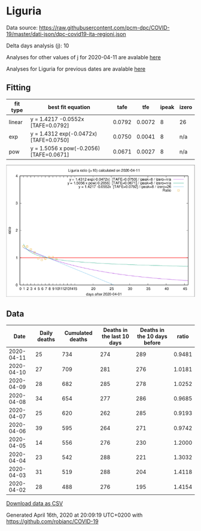 # Liguria

Data source: https://raw.githubusercontent.com/pcm-dpc/COVID-19/master/dati-json/dpc-covid19-ita-regioni.json

Delta days analysis (j): 10

Analyses for other values of j for 2020-04-11 are avalable [here](../2020-04-11/README.md)

Analyses for Liguria for previous dates are avalable [here](../README.md)

## Fitting 
|fit type|best fit equation|tafe|tfe|ipeak|izero|
|-------|-----|--------|------|---|---|
|linear|y = 1.4217 -0.0552x  [TAFE=0.0792]|0.0792|0.0072|8|26|
|exp|y = 1.4312 exp(-0.0472x)  [TAFE=0.0750]|0.0750|0.0041|8|n/a|
|pow|y = 1.5056 x pow(-0.2056)  [TAFE=0.0671]|0.0671|0.0027|8|n/a|

![Plot](COVID-19_liguria_j10_2020-04-11.png)

## Data
|Date|Daily deaths|Cumulated deaths|Deaths in the last 10 days|Deaths in the 10 days before|ratio|
|----|----------|-----------|-------|--------------------|-----|
|2020-04-11|25|734|274|289|0.9481|
|2020-04-10|27|709|281|276|1.0181|
|2020-04-09|28|682|285|278|1.0252|
|2020-04-08|34|654|277|286|0.9685|
|2020-04-07|25|620|262|285|0.9193|
|2020-04-06|39|595|264|271|0.9742|
|2020-04-05|14|556|276|230|1.2000|
|2020-04-04|23|542|288|221|1.3032|
|2020-04-03|31|519|288|204|1.4118|
|2020-04-02|28|488|276|195|1.4154|

[Download data as CSV](COVID-19_liguria_j10_2020-04-11.csv)

Generated April 16th, 2020 at 20:09:19 UTC+0200 with https://github.com/robianc/COVID-19
